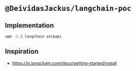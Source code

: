# `@DeividasJackus/langchain-poc`

## Implementation

```sh
npm -S i langchain serpapi
```

## Inspiration

- https://js.langchain.com/docs/getting-started/install

